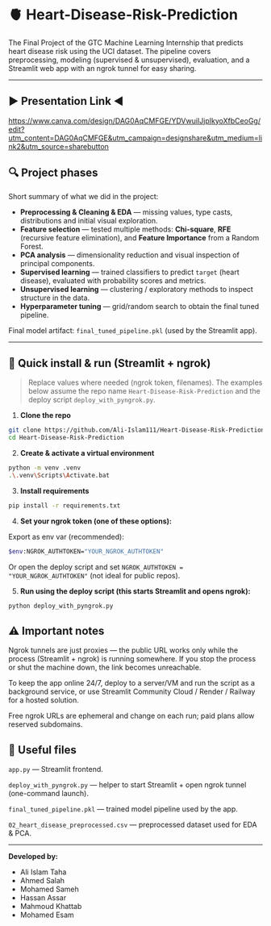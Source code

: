 # 🫀 Heart-Disease-Risk-Prediction

The Final Project of the GTC Machine Learning Internship that predicts heart disease risk using the UCI dataset. The pipeline covers preprocessing, modeling (supervised & unsupervised), evaluation, and a Streamlit web app with an ngrok tunnel for easy sharing.

---

##  ▶  Presentation Link   ◀
https://www.canva.com/design/DAG0AqCMFGE/YDVwuiIJjpIkyoXfbCeoGg/edit?utm_content=DAG0AqCMFGE&utm_campaign=designshare&utm_medium=link2&utm_source=sharebutton


## 🔍 Project phases
Short summary of what we did in the project:

- **Preprocessing & Cleaning & EDA** — missing values, type casts, distributions and initial visual exploration.  
- **Feature selection** — tested multiple methods: **Chi-square**, **RFE** (recursive feature elimination), and **Feature Importance** from a Random Forest.  
- **PCA analysis** — dimensionality reduction and visual inspection of principal components.  
- **Supervised learning** — trained classifiers to predict `target` (heart disease), evaluated with probability scores and metrics.  
- **Unsupervised learning** — clustering / exploratory methods to inspect structure in the data.  
- **Hyperparameter tuning** — grid/random search to obtain the final tuned pipeline.

Final model artifact: `final_tuned_pipeline.pkl` (used by the Streamlit app).

---

## 🚀 Quick install & run (Streamlit + ngrok)

> Replace values where needed (ngrok token, filenames). The examples below assume the repo name `Heart-Disease-Risk-Prediction` and the deploy script `deploy_with_pyngrok.py`.

1. **Clone the repo**
```bash
git clone https://github.com/Ali-Islam111/Heart-Disease-Risk-Prediction.git
cd Heart-Disease-Risk-Prediction
```
2. **Create & activate a virtual environment**

```bash
python -m venv .venv
.\.venv\Scripts\Activate.bat
```

3. **Install requirements**
```bash
pip install -r requirements.txt
```

4. **Set your ngrok token (one of these options):**

Export as env var (recommended):

```bash
$env:NGROK_AUTHTOKEN="YOUR_NGROK_AUTHTOKEN"
```

Or open the deploy script and set `NGROK_AUTHTOKEN = "YOUR_NGROK_AUTHTOKEN"` (not ideal for public repos).

5. **Run using the deploy script (this starts Streamlit and opens ngrok):**
```bash
python deploy_with_pyngrok.py
```

## ⚠️ Important notes

Ngrok tunnels are just proxies — the public URL works only while the process (Streamlit + ngrok) is running somewhere. If you stop the process or shut the machine down, the link becomes unreachable.

To keep the app online 24/7, deploy to a server/VM and run the script as a background service, or use Streamlit Community Cloud / Render / Railway for a hosted solution.

Free ngrok URLs are ephemeral and change on each run; paid plans allow reserved subdomains.

## 📂 Useful files

`app.py` — Streamlit frontend.

`deploy_with_pyngrok.py` — helper to start Streamlit + open ngrok tunnel (one-command launch).

`final_tuned_pipeline.pkl` — trained model pipeline used by the app.

`02_heart_disease_preprocessed.csv` — preprocessed dataset used for EDA & PCA.

---
**Developed by:**
* Ali Islam Taha
* Ahmed Salah
* Mohamed Sameh
* Hassan Assar
* Mahmoud Khattab
* Mohamed Esam
